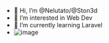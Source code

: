 - 👋 Hi, I’m @Nelutato/@Ston3d
- 👀 I’m interested in Web Dev
- 🌱 I’m currently learning Laravel
- ![image](https://user-images.githubusercontent.com/60669807/163969691-6d7eff40-f26d-4d15-8ad2-61676eedf166.png)


